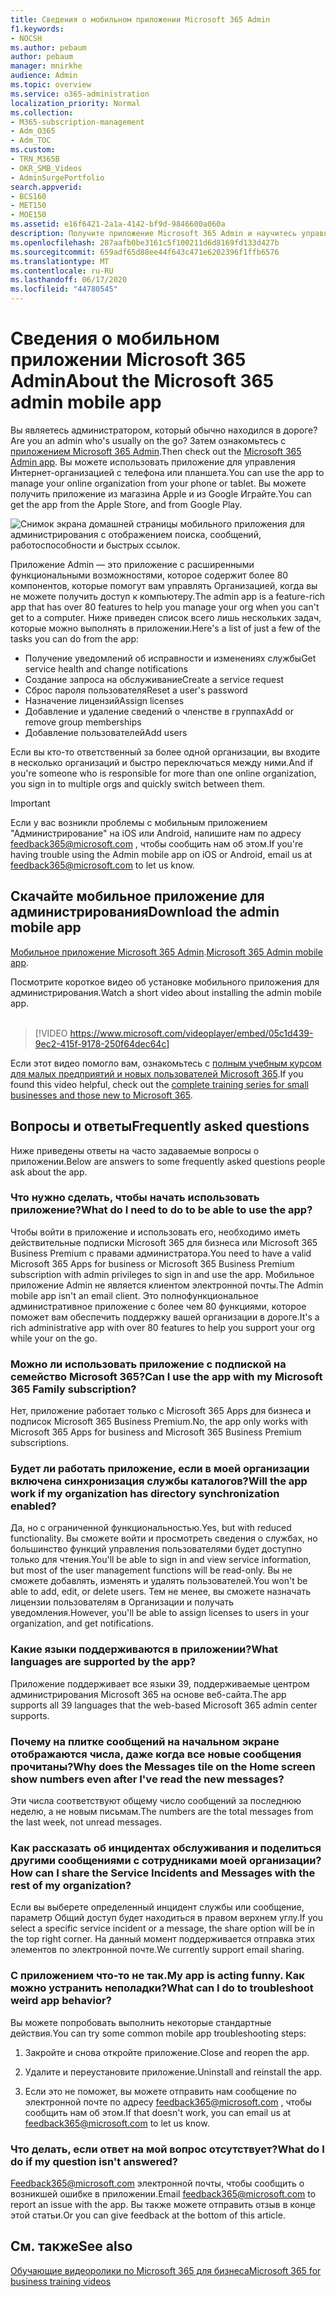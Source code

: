 ```yaml
---
title: Сведения о мобильном приложении Microsoft 365 Admin
f1.keywords:
- NOCSH
ms.author: pebaum
author: pebaum
manager: mnirkhe
audience: Admin
ms.topic: overview
ms.service: o365-administration
localization_priority: Normal
ms.collection:
- M365-subscription-management
- Adm_O365
- Adm_TOC
ms.custom:
- TRN_M365B
- OKR_SMB_Videos
- AdminSurgePortfolio
search.appverid:
- BCS160
- MET150
- MOE150
ms.assetid: e16f6421-2a1a-4142-bf9d-9846600a060a
description: Получите приложение Microsoft 365 Admin и научитесь управлять своей организацией с телефона или планшета.
ms.openlocfilehash: 287aafb0be3161c5f100211d6d8169fd133d427b
ms.sourcegitcommit: 659adf65d88ee44f643c471e6202396f1ffb6576
ms.translationtype: MT
ms.contentlocale: ru-RU
ms.lasthandoff: 06/17/2020
ms.locfileid: "44780545"
---
```

# <a name="about-the-microsoft-365-admin-mobile-app"></a><span data-ttu-id="3730b-103">Сведения о мобильном приложении Microsoft 365 Admin</span><span class="sxs-lookup"><span data-stu-id="3730b-103">About the Microsoft 365 admin mobile app</span></span>

<span data-ttu-id="3730b-104">Вы являетесь администратором, который обычно находился в дороге?</span><span class="sxs-lookup"><span data-stu-id="3730b-104">Are you an admin who's usually on the go?</span></span> <span data-ttu-id="3730b-105">Затем ознакомьтесь с [приложением Microsoft 365 Admin](https://go.microsoft.com/fwlink/?LinkID=627216).</span><span class="sxs-lookup"><span data-stu-id="3730b-105">Then check out the [Microsoft 365 Admin app](https://go.microsoft.com/fwlink/?LinkID=627216).</span></span> <span data-ttu-id="3730b-106">Вы можете использовать приложение для управления Интернет-организацией с телефона или планшета.</span><span class="sxs-lookup"><span data-stu-id="3730b-106">You can use the app to manage your online organization from your phone or tablet.</span></span> <span data-ttu-id="3730b-107">Вы можете получить приложение из магазина Apple и из Google Играйте.</span><span class="sxs-lookup"><span data-stu-id="3730b-107">You can get the app from the Apple Store, and from Google Play.</span></span> <br> 

![Снимок экрана домашней страницы мобильного приложения для администрирования с отображением поиска, сообщений, работоспособности и быстрых ссылок.](../../media/admin-mobile-app-darkbg.png)

<span data-ttu-id="3730b-109">Приложение Admin — это приложение с расширенными функциональными возможностями, которое содержит более 80 компонентов, которые помогут вам управлять Организацией, когда вы не можете получить доступ к компьютеру.</span><span class="sxs-lookup"><span data-stu-id="3730b-109">The admin app is a feature-rich app that has over 80 features to help you manage your org when you can't get to a computer.</span></span> <span data-ttu-id="3730b-110">Ниже приведен список всего лишь нескольких задач, которые можно выполнять в приложении.</span><span class="sxs-lookup"><span data-stu-id="3730b-110">Here's a list of just a few of the tasks you can do from the app:</span></span>

- <span data-ttu-id="3730b-111">Получение уведомлений об исправности и изменениях службы</span><span class="sxs-lookup"><span data-stu-id="3730b-111">Get service health and change notifications</span></span>
- <span data-ttu-id="3730b-112">Создание запроса на обслуживание</span><span class="sxs-lookup"><span data-stu-id="3730b-112">Create a service request</span></span>
- <span data-ttu-id="3730b-113">Сброс пароля пользователя</span><span class="sxs-lookup"><span data-stu-id="3730b-113">Reset a user's password</span></span>
- <span data-ttu-id="3730b-114">Назначение лицензий</span><span class="sxs-lookup"><span data-stu-id="3730b-114">Assign licenses</span></span>
- <span data-ttu-id="3730b-115">Добавление и удаление сведений о членстве в группах</span><span class="sxs-lookup"><span data-stu-id="3730b-115">Add or remove group memberships</span></span>
- <span data-ttu-id="3730b-116">Добавление пользователей</span><span class="sxs-lookup"><span data-stu-id="3730b-116">Add users</span></span> 

<span data-ttu-id="3730b-117">Если вы кто-то ответственный за более одной организации, вы входите в несколько организаций и быстро переключаться между ними.</span><span class="sxs-lookup"><span data-stu-id="3730b-117">And if you're someone who is responsible for more than one online organization, you sign in to multiple orgs and quickly switch between them.</span></span> 
  
> [!IMPORTANT]
> <span data-ttu-id="3730b-118">Если у вас возникли проблемы с мобильным приложением "Администрирование" на iOS или Android, напишите нам по адресу [feedback365@microsoft.com](mailto:feedback365@microsoft.com) , чтобы сообщить нам об этом.</span><span class="sxs-lookup"><span data-stu-id="3730b-118">If you're having trouble using the Admin mobile app on iOS or Android, email us at [feedback365@microsoft.com](mailto:feedback365@microsoft.com) to let us know.</span></span> 
  
## <a name="download-the-admin-mobile-app"></a><span data-ttu-id="3730b-119">Скачайте мобильное приложение для администрирования</span><span class="sxs-lookup"><span data-stu-id="3730b-119">Download the admin mobile app</span></span>

<span data-ttu-id="3730b-120">[Мобильное приложение Microsoft 365 Admin](https://go.microsoft.com/fwlink/?LinkID=627216).</span><span class="sxs-lookup"><span data-stu-id="3730b-120">[Microsoft 365 Admin mobile app](https://go.microsoft.com/fwlink/?LinkID=627216).</span></span>
  
<span data-ttu-id="3730b-121">Посмотрите короткое видео об установке мобильного приложения для администрирования.</span><span class="sxs-lookup"><span data-stu-id="3730b-121">Watch a short video about installing the admin mobile app.</span></span><br><br>

> [!VIDEO https://www.microsoft.com/videoplayer/embed/05c1d439-9ec2-415f-9178-250f64dec64c] 

<span data-ttu-id="3730b-122">Если этот видео помогло вам, ознакомьтесь с [полным учебным курсом для малых предприятий и новых пользователей Microsoft 365](https://support.microsoft.com/office/6ab4bbcd-79cf-4000-a0bd-d42ce4d12816).</span><span class="sxs-lookup"><span data-stu-id="3730b-122">If you found this video helpful, check out the [complete training series for small businesses and those new to Microsoft 365](https://support.microsoft.com/office/6ab4bbcd-79cf-4000-a0bd-d42ce4d12816).</span></span>

 
## <a name="frequently-asked-questions"></a><span data-ttu-id="3730b-123">Вопросы и ответы</span><span class="sxs-lookup"><span data-stu-id="3730b-123">Frequently asked questions</span></span>

<span data-ttu-id="3730b-124">Ниже приведены ответы на часто задаваемые вопросы о приложении.</span><span class="sxs-lookup"><span data-stu-id="3730b-124">Below are answers to some frequently asked questions people ask about the app.</span></span>
  
### <a name="what-do-i-need-to-do-to-be-able-to-use-the-app"></a><span data-ttu-id="3730b-125">Что нужно сделать, чтобы начать использовать приложение?</span><span class="sxs-lookup"><span data-stu-id="3730b-125">What do I need to do to be able to use the app?</span></span>

<span data-ttu-id="3730b-126">Чтобы войти в приложение и использовать его, необходимо иметь действительные подписки Microsoft 365 для бизнеса или Microsoft 365 Business Premium с правами администратора.</span><span class="sxs-lookup"><span data-stu-id="3730b-126">You need to have a valid Microsoft 365 Apps for business or Microsoft 365 Business Premium subscription with admin privileges to sign in and use the app.</span></span> <span data-ttu-id="3730b-127">Мобильное приложение Admin не является клиентом электронной почты.</span><span class="sxs-lookup"><span data-stu-id="3730b-127">The Admin mobile app isn't an email client.</span></span> <span data-ttu-id="3730b-128">Это полнофункциональное административное приложение с более чем 80 функциями, которое поможет вам обеспечить поддержку вашей организации в дороге.</span><span class="sxs-lookup"><span data-stu-id="3730b-128">It's a rich administrative app with over 80 features to help you support your org while your on the go.</span></span>
  
### <a name="can-i-use-the-app-with-my-microsoft-365-family-subscription"></a><span data-ttu-id="3730b-129">Можно ли использовать приложение с подпиской на семейство Microsoft 365?</span><span class="sxs-lookup"><span data-stu-id="3730b-129">Can I use the app with my Microsoft 365 Family subscription?</span></span>

<span data-ttu-id="3730b-130">Нет, приложение работает только с Microsoft 365 Apps для бизнеса и подписок Microsoft 365 Business Premium.</span><span class="sxs-lookup"><span data-stu-id="3730b-130">No, the app only works with Microsoft 365 Apps for business and Microsoft 365 Business Premium subscriptions.</span></span> 
  
### <a name="will-the-app-work-if-my-organization-has-directory-synchronization-enabled"></a><span data-ttu-id="3730b-131">Будет ли работать приложение, если в моей организации включена синхронизация службы каталогов?</span><span class="sxs-lookup"><span data-stu-id="3730b-131">Will the app work if my organization has directory synchronization enabled?</span></span>

<span data-ttu-id="3730b-132">Да, но с ограниченной функциональностью.</span><span class="sxs-lookup"><span data-stu-id="3730b-132">Yes, but with reduced functionality.</span></span> <span data-ttu-id="3730b-133">Вы сможете войти и просмотреть сведения о службах, но большинство функций управления пользователями будет доступно только для чтения.</span><span class="sxs-lookup"><span data-stu-id="3730b-133">You'll be able to sign in and view service information, but most of the user management functions will be read-only.</span></span> <span data-ttu-id="3730b-134">Вы не сможете добавлять, изменять и удалять пользователей.</span><span class="sxs-lookup"><span data-stu-id="3730b-134">You won't be able to add, edit, or delete users.</span></span> <span data-ttu-id="3730b-135">Тем не менее, вы сможете назначать лицензии пользователям в Организации и получать уведомления.</span><span class="sxs-lookup"><span data-stu-id="3730b-135">However, you'll be able to assign licenses to users in your organization, and get notifications.</span></span>
  
### <a name="what-languages-are-supported-by-the-app"></a><span data-ttu-id="3730b-136">Какие языки поддерживаются в приложении?</span><span class="sxs-lookup"><span data-stu-id="3730b-136">What languages are supported by the app?</span></span>

<span data-ttu-id="3730b-137">Приложение поддерживает все языки 39, поддерживаемые центром администрирования Microsoft 365 на основе веб-сайта.</span><span class="sxs-lookup"><span data-stu-id="3730b-137">The app supports all 39 languages that the web-based Microsoft 365 admin center supports.</span></span> 
  
### <a name="why-does-the-messages-tile-on-the-home-screen-show-numbers-even-after-ive-read-the-new-messages"></a><span data-ttu-id="3730b-138">Почему на плитке сообщений на начальном экране отображаются числа, даже когда все новые сообщения прочитаны?</span><span class="sxs-lookup"><span data-stu-id="3730b-138">Why does the Messages tile on the Home screen show numbers even after I've read the new messages?</span></span>

<span data-ttu-id="3730b-139">Эти числа соответствуют общему число сообщений за последнюю неделю, а не новым письмам.</span><span class="sxs-lookup"><span data-stu-id="3730b-139">The numbers are the total messages from the last week, not unread messages.</span></span>
  
### <a name="how-can-i-share-the-service-incidents-and-messages-with-the-rest-of-my-organization"></a><span data-ttu-id="3730b-140">Как рассказать об инцидентах обслуживания и поделиться другими сообщениями с сотрудниками моей организации?</span><span class="sxs-lookup"><span data-stu-id="3730b-140">How can I share the Service Incidents and Messages with the rest of my organization?</span></span>

<span data-ttu-id="3730b-141">Если вы выберете определенный инцидент службы или сообщение, параметр Общий доступ будет находиться в правом верхнем углу.</span><span class="sxs-lookup"><span data-stu-id="3730b-141">If you select a specific service incident or a message, the share option will be in the top right corner.</span></span> <span data-ttu-id="3730b-142">На данный момент поддерживается отправка этих элементов по электронной почте.</span><span class="sxs-lookup"><span data-stu-id="3730b-142">We currently support email sharing.</span></span>
  
### <a name="my-app-is-acting-funny-what-can-i-do-to-troubleshoot-weird-app-behavior"></a><span data-ttu-id="3730b-143">С приложением что-то не так.</span><span class="sxs-lookup"><span data-stu-id="3730b-143">My app is acting funny.</span></span> <span data-ttu-id="3730b-144">Как можно устранить неполадки?</span><span class="sxs-lookup"><span data-stu-id="3730b-144">What can I do to troubleshoot weird app behavior?</span></span>

<span data-ttu-id="3730b-145">Вы можете попробовать выполнить некоторые стандартные действия.</span><span class="sxs-lookup"><span data-stu-id="3730b-145">You can try some common mobile app troubleshooting steps:</span></span>
  
1. <span data-ttu-id="3730b-146">Закройте и снова откройте приложение.</span><span class="sxs-lookup"><span data-stu-id="3730b-146">Close and reopen the app.</span></span>
    
2. <span data-ttu-id="3730b-147">Удалите и переустановите приложение.</span><span class="sxs-lookup"><span data-stu-id="3730b-147">Uninstall and reinstall the app.</span></span>

3. <span data-ttu-id="3730b-148">Если это не поможет, вы можете отправить нам сообщение по электронной почте по адресу [feedback365@microsoft.com](mailto:feedback365@microsoft.com) , чтобы сообщить нам об этом.</span><span class="sxs-lookup"><span data-stu-id="3730b-148">If that doesn't work, you can email us at [feedback365@microsoft.com](mailto:feedback365@microsoft.com) to let us know.</span></span>
    
### <a name="what-do-i-do-if-my-question-isnt-answered"></a><span data-ttu-id="3730b-149">Что делать, если ответ на мой вопрос отсутствует?</span><span class="sxs-lookup"><span data-stu-id="3730b-149">What do I do if my question isn't answered?</span></span>

<span data-ttu-id="3730b-150">[Feedback365@microsoft.com](mailto:feedback365@microsoft.com) электронной почты, чтобы сообщить о возникшей ошибке в приложении.</span><span class="sxs-lookup"><span data-stu-id="3730b-150">Email [feedback365@microsoft.com](mailto:feedback365@microsoft.com) to report an issue with the app.</span></span> <span data-ttu-id="3730b-151">Вы также можете отправить отзыв в конце этой статьи.</span><span class="sxs-lookup"><span data-stu-id="3730b-151">Or you can give feedback at the bottom of this article.</span></span> 
  
## <a name="see-also"></a><span data-ttu-id="3730b-152">См. также</span><span class="sxs-lookup"><span data-stu-id="3730b-152">See also</span></span>

[<span data-ttu-id="3730b-153">Обучающие видеоролики по Microsoft 365 для бизнеса</span><span class="sxs-lookup"><span data-stu-id="3730b-153">Microsoft 365 for business training videos</span></span>](https://support.microsoft.com/office/6ab4bbcd-79cf-4000-a0bd-d42ce4d12816)
